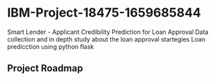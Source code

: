 # IBM-Project-18475-1659685844
Smart Lender - Applicant Credibility Prediction for Loan Approval
Data collection and in depth study about the loan approval startegies
Loan predicction using python flask

## Project Roadmap

